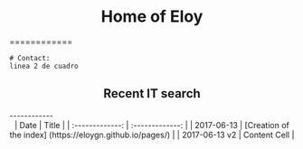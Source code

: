 <center><h1>Home of Eloy</h1></center>
============

	# Contact: 
	linea 2 de cuadro


<center><h2>Recent IT search</h2></center>
------------

<center>
| Date   | Title   |
| :-------------: | :-------------: |
| 2017-06-13    | [Creation of the index] (https://eloygn.github.io/pages/)    |
| 2017-06-13 v2    | Content Cell    |
</center>

